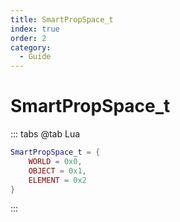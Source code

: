 ```yaml
---
title: SmartPropSpace_t
index: true
order: 2
category:
  - Guide
---
```


# SmartPropSpace_t
::: tabs
@tab Lua
```lua
SmartPropSpace_t = {
    WORLD = 0x0,
    OBJECT = 0x1,
    ELEMENT = 0x2
}
```
:::